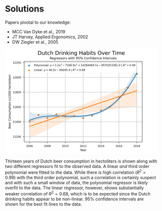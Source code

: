 # Solutions
Papers pivotal to our knowledge:
* MCC Van Dyke et al., 2019
* JT Harvey, Applied Ergonomics, 2002
* DW Ziegler et al., 2005


![](correlation.PNG)

Thirteen years of Dutch beer consumption in hectoliters is shown along with two different regressors fit to the observed data. A linear *and* third order polynomial were fitted to the data. While there is high correlation ($R^{2}=0.99$) with the third order polynomial, such a correlation is certainly suspect and with such a small window of data, the polynomial regressor is likely overfit to the data. The linear regressor, however, shows substantially weaker correlation of $R^{2}=0.68$, which is to be expected since the Dutch drinking habits appear to be non-linear. 95% confidence intervals are shown for the best fit lines to the data. 